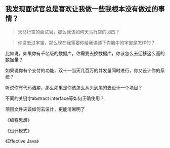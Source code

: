 ## 我发现面试官总是喜欢让我做一些我根本没有做过的事情？

> 天马行空的面试官，那么我该如何天马行空的回击？

> 你没去过宇宙，那么现在我需要你给我讲述下你脑中的宇宙是怎样的？



比如说，如果你有千亿级的数据库，你需要去换数据库，你该怎么去迁移这么高的数据量？

如果说你有个支付的功能，双十一当天几百万的并发量同时进行，你又设计你的系统？


听说你有代码洁癖，那么如果是你该怎么从头到尾的去设计一个项目？


不同的关键字abstract  interface等如何正确使用？

项目文件夹该如何去设计，更能清晰明了


《编程思想》

《设计模式》

《Effective Java》
